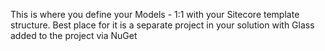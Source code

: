 This is where you define your Models - 1:1 with your Sitecore template structure.
Best place for it is a separate project in your solution with Glass added to the project via NuGet